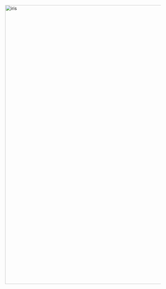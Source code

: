 <img width="1912" height="905" alt="iris" src="https://github.com/user-attachments/assets/7488f536-e3ff-4f57-a707-7eeee55917b9" />
